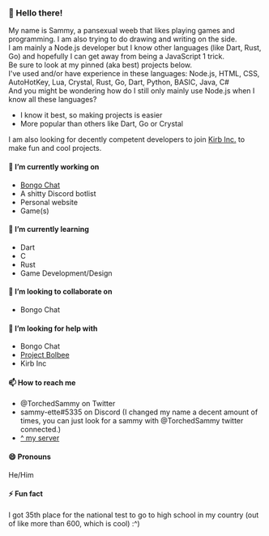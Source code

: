 ### 👋 Hello there!
My name is Sammy, a pansexual weeb that likes playing games and programming. I am also trying to do drawing and writing on the side.  
I am mainly a Node.js developer but I know other languages (like Dart, Rust, Go) and hopefully I can get away from being a JavaScript 1 trick.  
Be sure to look at my pinned (aka best) projects below.  
I've used and/or have experience in these languages: Node.js, HTML, CSS, AutoHotKey, Lua, Crystal, Rust, Go, Dart, Python, BASIC, Java, C#  
And you might be wondering how do I still only mainly use Node.js when I know all these languages?  
- I know it best, so making projects is easier
- More popular than others like Dart, Go or Crystal

I am also looking for decently competent developers to join [Kirb Inc.](https://github.com/KirbInc) to make fun and cool projects.
#### 🔭 I’m currently working on
- [Bongo Chat](https://github.com/KirbInc/BongoChat)
- A shitty Discord botlist
- Personal website
- Game(s)
#### 🌱 I’m currently learning
- Dart
- C
- Rust
- Game Development/Design
#### 👯 I’m looking to collaborate on
- Bongo Chat
#### 🤔 I’m looking for help with
- Bongo Chat
- [Project Bolbee](https://github.com/MiraiAniSoftware/ProjectBolbee)
- Kirb Inc
#### 📫 How to reach me
- @TorchedSammy on Twitter
- sammy-ette#5335 on Discord
(I changed my name a decent amount of times, you can just look for a sammy with @TorchedSammy twitter connected.)
- [^ my server](https://discord.gg/GBzFGPe)
#### 😄 Pronouns
He/Him
#### ⚡ Fun fact
I got 35th place for the national test to go to high school in my country (out of like more than 600, which is cool) :^)
